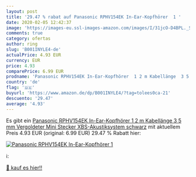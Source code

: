 ```yaml
---
layout: post
title: '29.47 % rabat auf Panasonic RPHV154EK In-Ear-Kopfhörer  1 '
date: 2020-02-05 12:42:37
image: 'https://images-eu.ssl-images-amazon.com/images/I/31jcO-D4BPL._SL200_.jpg'
comments: true
category: ofertas
author: ring
slug: 'B001INYLE4-de'
actualPrice: 4.93 EUR
currency: EUR
price: 4.93
comparePrice: 6.99 EUR
prodname: 'Panasonic RPHV154EK In-Ear-Kopfhörer  1 2 m Kabellänge  3 5 mm Vergoldeter Mini Stecker  XBS-Akustiksystem  schwarz'
country: 'de'
flag: '🇩🇪'
buyurl: 'https://www.amazon.de/dp/B001INYLE4/?tag=tolees0ca-21'
descuento: '29.47'
average: '4.93'
---
```


Es gibt ein [Panasonic RPHV154EK In-Ear-Kopfhörer  1 2 m Kabellänge  3 5 mm Vergoldeter Mini Stecker  XBS-Akustiksystem  schwarz](https://www.amazon.de/dp/B001INYLE4/?tag=tolees0ca-21) mit aktuellem Preis 4.93 EUR (original: 6.99 EUR) 29.47 % Rabatt hier:

[![Panasonic RPHV154EK In-Ear-Kopfhörer  1 ](https://images-eu.ssl-images-amazon.com/images/I/31jcO-D4BPL._SL200_.jpg)](https://www.amazon.de/dp/B001INYLE4/?tag=tolees0ca-21)

ℹ️:


[🛒 kauf es hier!!](https://www.amazon.de/dp/B001INYLE4/?tag=tolees0ca-21)
